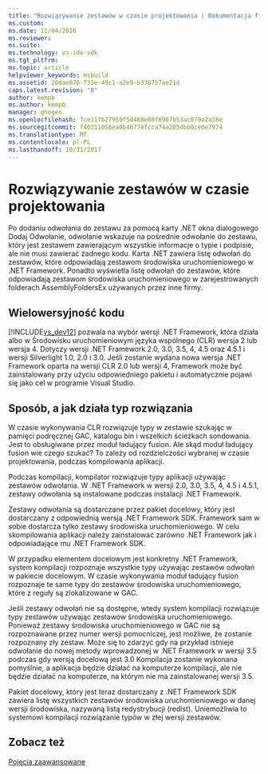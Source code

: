 ```yaml
---
title: "Rozwiązywanie zestawów w czasie projektowania | Dokumentacja firmy Microsoft"
ms.custom: 
ms.date: 11/04/2016
ms.reviewer: 
ms.suite: 
ms.technology: vs-ide-sdk
ms.tgt_pltfrm: 
ms.topic: article
helpviewer_keywords: msbuild
ms.assetid: 20dae076-733e-49c1-a2e9-b336757ae21d
caps.latest.revision: "8"
author: kempb
ms.author: kempb
manager: ghogen
ms.openlocfilehash: 7ce11fb27959f5d468e08f6967b53ac079a2a28e
ms.sourcegitcommit: f40311056ea0b4677efcca74a285dbb0ce0e7974
ms.translationtype: MT
ms.contentlocale: pl-PL
ms.lasthandoff: 10/31/2017
---
```

# <a name="resolving-assemblies-at-design-time"></a>Rozwiązywanie zestawów w czasie projektowania
Po dodaniu odwołania do zestawu za pomocą karty .NET okna dialogowego Dodaj Odwołanie, odwołanie wskazuje na pośrednie odwołanie do zestawu, który jest zestawem zawierającym wszystkie informacje o typie i podpisie, ale nie musi zawierać żadnego kodu. Karta .NET zawiera listę odwołań do zestawów, które odpowiadają zestawom środowiska uruchomieniowego w .NET Framework. Ponadto wyświetla listę odwołań do zestawów, które odpowiadają zestawom środowiska uruchomieniowego w zarejestrowanych folderach AssemblyFoldersEx używanych przez inne firmy.  
  
## <a name="multi-targeting"></a>Wielowersyjność kodu  
 [!INCLUDE[vs_dev12](../extensibility/includes/vs_dev12_md.md)] pozwala na wybór wersji .NET Framework, która działa albo w Środowisku uruchomieniowym języka wspólnego (CLR) wersja 2 lub wersja 4. Dotyczy wersji .NET Framework 2.0, 3.0, 3.5, 4, 4.5 oraz 4.5.1 i wersji Silverlight 1.0, 2.0 i 3.0. Jeśli zostanie wydana nowa wersja .NET Framework oparta na wersji CLR 2.0 lub wersji 4, Framework może być zainstalowany przy użyciu odpowiedniego pakietu i automatycznie pojawi się jako cel w programie Visual Studio.  
  
## <a name="how-type-resolution-works"></a>Sposób, a jak działa typ rozwiązania  
 W czasie wykonywania CLR rozwiązuje typy w zestawie szukając w pamięci podręcznej GAC, katalogu bin i wszelkich ścieżkach sondowania. Jest to obsługiwane przez moduł ładujący fusion. Ale skąd moduł ładujący fusion wie czego szukać? To zależy od rozdzielczości wybranej w czasie projektowania, podczas kompilowania aplikacji.  
  
 Podczas kompilacji, kompilator rozwiązuje typy aplikacji używając zestawów odwołania. W .NET Framework w wersji 2.0, 3.0, 3.5, 4, 4.5 i 4.5.1, zestawy odwołania są instalowane podczas instalacji .NET Framework.  
  
 Zestawy odwołania są dostarczane przez pakiet docelowy, który jest dostarczany z odpowiednią wersją .NET Framework SDK. Framework sam w sobie dostarcza tylko zestawy środowiska uruchomieniowego. W celu skompilowania aplikacji należy zainstalować zarówno .NET Framework jak i odpowiadające mu .NET Framework SDK.  
  
 W przypadku elementem docelowym jest konkretny .NET Framework, system kompilacji rozpoznaje wszystkie typy używając zestawów odwołań w pakiecie docelowym. W czasie wykonywania moduł ładujący fusion rozpoznaje te same typy do zestawów środowiska uruchomieniowego, które z reguły są zlokalizowane w GAC.  
  
 Jeśli zestawy odwołań nie są dostępne, wtedy system kompilacji rozwiązuje typy zestawów używając zestawów środowiska uruchomieniowego. Ponieważ zestawy środowiska uruchomieniowego w GAC nie są rozpoznawane przez numer wersji pomocniczej, jest możliwe, że zostanie rozpoznany zły zestaw. Może się to zdarzyć gdy na przykład istnieje odwołanie do nowej metody wprowadzonej w .NET Framework w wersji 3.5 podczas gdy wersją docelową jest 3.0 Kompilacja zostanie wykonana pomyślnie, a aplikacja będzie działać na komputerze kompilacji, ale nie będzie działać na komputerze, na którym nie ma zainstalowanej wersji 3.5.  
  
 Pakiet docelowy, który jest teraz dostarczany z .NET Framework SDK zawiera listę wszystkich zestawów środowiska uruchomieniowego w danej wersji środowiska, nazywaną listą redystrybucji (redist). Uniemożliwia to systemowi kompilacji rozwiązanie typów w złej wersji zestawów.  
  
## <a name="see-also"></a>Zobacz też  
 [Pojęcia zaawansowane](../msbuild/msbuild-advanced-concepts.md)